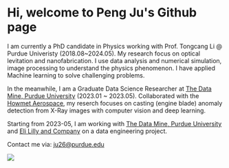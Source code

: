 # Hi, welcome to Peng Ju's Github page
I am currently a PhD candidate in Physics working with Prof. Tongcang Li @ Purdue Univeristy (2018.08~2024.05). My research focus on optical levitation and nanofabrication. I use data analysis and numerical simulation, image processing to understand the physics phenomenon. I have applied Machine learning to solve challenging problems.   

In the meanwhile, I am a Graduate Data Science Researcher at [The Data Mine, Purdue University](https://datamine.purdue.edu/) (2023.01 ~ 2023.05). Collaborated with the [Howmet Aerospace](https://www.howmet.com/), my reserch focuses on casting (engine blade) anomaly detection from X-Ray images with computer vision and deep learning.

Starting from 2023-05, I am working with [The Data Mine, Purdue University](https://datamine.purdue.edu/) and [Eli Lilly and Company](https://www.lilly.com/) on a data engineering project.

Contact me via: ju26@purdue.edu

![](https://komarev.com/ghpvc/?username=peng-ju&label=PROFILE+VIEWS)

<!---
% Data analysis and numerical simulation are powerful tools to understand the physics phenomenon.

peng-ju/peng-ju is a ✨ special ✨ repository because its `README.md` (this file) appears on your GitHub profile.
You can click the Preview link to take a look at your changes.
--->
